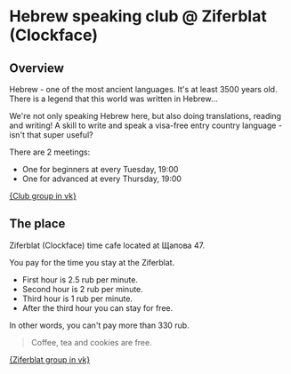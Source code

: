 # Hebrew speaking club @ Ziferblat (Clockface)

## Overview

Hebrew - one of the most ancient languages. It's at least 3500 years old.
There is a legend that this world was written in Hebrew...

We're not only speaking Hebrew here, but also doing translations, reading and writing!
A skill to write and speak a visa-free entry country language - isn't that super useful?

There are 2 meetings:
* One for beginners at every Tuesday, 19:00
* One for advanced at every Thursday, 19:00

[{Club group in vk}](https://vk.com/event172459259)

## The place

Ziferblat (Clockface) time cafe located at Щапова 47.

You pay for the time you stay at the Ziferblat.

* First hour is 2.5 rub per minute.
* Second hour is 2 rub per minute.
* Third hour is 1 rub per minute.
* After the third hour you can stay for free.

In other words, you can't pay more than 330 rub.

> Coffee, tea and cookies are free.

[{Ziferblat group in vk}](https://vk.com/clockfacekzn)

